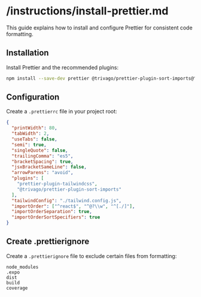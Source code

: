# /instructions/install-prettier.md

This guide explains how to install and configure Prettier for consistent code formatting.

## Installation

Install Prettier and the recommended plugins:

```bash
npm install --save-dev prettier @trivago/prettier-plugin-sort-imports@^4.3.0 prettier-plugin-tailwindcss@^0.6.6
```

## Configuration

Create a `.prettierrc` file in your project root:

```json
{
  "printWidth": 80,
  "tabWidth": 2,
  "useTabs": false,
  "semi": true,
  "singleQuote": false,
  "trailingComma": "es5",
  "bracketSpacing": true,
  "jsxBracketSameLine": false,
  "arrowParens": "avoid",
  "plugins": [
    "prettier-plugin-tailwindcss",
    "@trivago/prettier-plugin-sort-imports"
  ],
  "tailwindConfig": "./tailwind.config.js",
  "importOrder": ["^react$", "^@?\\w", "^[./]"],
  "importOrderSeparation": true,
  "importOrderSortSpecifiers": true
}
```

## Create .prettierignore

Create a `.prettierignore` file to exclude certain files from formatting:

```text
node_modules
.expo
dist
build
coverage
```
